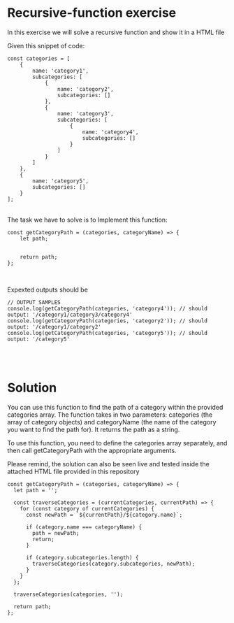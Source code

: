 # Recursive-function exercise

In this exercise we will solve a recursive function and show it in a HTML file

Given this snippet of code:

```
const categories = [
    {
        name: 'category1',
        subcategories: [
            {
                name: 'category2',
                subcategories: []
            },
            {
                name: 'category3',
                subcategories: [
                    {
                        name: 'category4',
                        subcategories: []
                    }
                ]
            }
        ]
    },
    {
        name: 'category5',
        subcategories: []
    }
];
```

<br>
The task we have to solve is to Implement this function:

```
const getCategoryPath = (categories, categoryName) => {
    let path;


    return path;
};
```

<br>

Expexted outputs should be

```
// OUTPUT SAMPLES
console.log(getCategoryPath(categories, 'category4')); // should output: '/category1/category3/category4'
console.log(getCategoryPath(categories, 'category2')); // should output: '/category1/category2'
console.log(getCategoryPath(categories, 'category5')); // should output: '/category5'
```

<br>
<br>

# Solution

You can use this function to find the path of a category within the provided categories array. The function takes in two parameters: categories (the array of category objects) and categoryName (the name of the category you want to find the path for). It returns the path as a string.

To use this function, you need to define the categories array separately, and then call getCategoryPath with the appropriate arguments.

Please remind, the solution can also be seen live and tested inside the attached HTML file provided in this repository

```
const getCategoryPath = (categories, categoryName) => {
  let path = '';

  const traverseCategories = (currentCategories, currentPath) => {
    for (const category of currentCategories) {
      const newPath = `${currentPath}/${category.name}`;

      if (category.name === categoryName) {
        path = newPath;
        return;
      }

      if (category.subcategories.length) {
        traverseCategories(category.subcategories, newPath);
      }
    }
  };

  traverseCategories(categories, '');

  return path;
};

```

